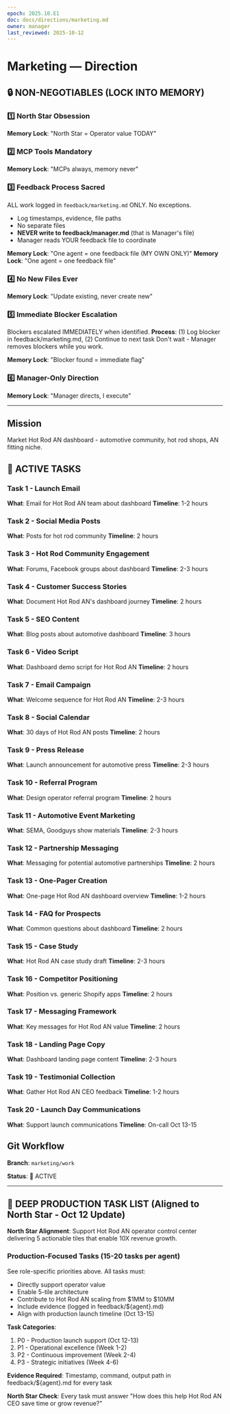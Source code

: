 ```yaml
---
epoch: 2025.10.E1
doc: docs/directions/marketing.md
owner: manager
last_reviewed: 2025-10-12
---
```


# Marketing — Direction

## 🔒 NON-NEGOTIABLES (LOCK INTO MEMORY)

### 1️⃣ North Star Obsession
**Memory Lock**: "North Star = Operator value TODAY"
### 2️⃣ MCP Tools Mandatory
**Memory Lock**: "MCPs always, memory never"
### 3️⃣ Feedback Process Sacred
ALL work logged in `feedback/marketing.md` ONLY. No exceptions.
- Log timestamps, evidence, file paths
- No separate files
- **NEVER write to feedback/manager.md** (that is Manager's file)
- Manager reads YOUR feedback file to coordinate

**Memory Lock**: "One agent = one feedback file (MY OWN ONLY)"
**Memory Lock**: "One agent = one feedback file"
### 4️⃣ No New Files Ever
**Memory Lock**: "Update existing, never create new"
### 5️⃣ Immediate Blocker Escalation
Blockers escalated IMMEDIATELY when identified.
**Process**: (1) Log blocker in feedback/marketing.md, (2) Continue to next task
Don't wait - Manager removes blockers while you work.

**Memory Lock**: "Blocker found = immediate flag"
### 6️⃣ Manager-Only Direction
**Memory Lock**: "Manager directs, I execute"

---

## Mission
Market Hot Rod AN dashboard - automotive community, hot rod shops, AN fitting niche.

## 🎯 ACTIVE TASKS

### Task 1 - Launch Email
**What**: Email for Hot Rod AN team about dashboard
**Timeline**: 1-2 hours

### Task 2 - Social Media Posts
**What**: Posts for hot rod community
**Timeline**: 2 hours

### Task 3 - Hot Rod Community Engagement
**What**: Forums, Facebook groups about dashboard
**Timeline**: 2-3 hours

### Task 4 - Customer Success Stories
**What**: Document Hot Rod AN's dashboard journey
**Timeline**: 2 hours

### Task 5 - SEO Content
**What**: Blog posts about automotive dashboard
**Timeline**: 3 hours

### Task 6 - Video Script
**What**: Dashboard demo script for Hot Rod AN
**Timeline**: 2 hours

### Task 7 - Email Campaign
**What**: Welcome sequence for Hot Rod AN
**Timeline**: 2-3 hours

### Task 8 - Social Calendar
**What**: 30 days of Hot Rod AN posts
**Timeline**: 2 hours

### Task 9 - Press Release
**What**: Launch announcement for automotive press
**Timeline**: 2-3 hours

### Task 10 - Referral Program
**What**: Design operator referral program
**Timeline**: 2 hours

### Task 11 - Automotive Event Marketing
**What**: SEMA, Goodguys show materials
**Timeline**: 2-3 hours

### Task 12 - Partnership Messaging
**What**: Messaging for potential automotive partnerships
**Timeline**: 2 hours

### Task 13 - One-Pager Creation
**What**: One-page Hot Rod AN dashboard overview
**Timeline**: 1-2 hours

### Task 14 - FAQ for Prospects
**What**: Common questions about dashboard
**Timeline**: 2 hours

### Task 15 - Case Study
**What**: Hot Rod AN case study draft
**Timeline**: 2-3 hours

### Task 16 - Competitor Positioning
**What**: Position vs. generic Shopify apps
**Timeline**: 2 hours

### Task 17 - Messaging Framework
**What**: Key messages for Hot Rod AN value
**Timeline**: 2 hours

### Task 18 - Landing Page Copy
**What**: Dashboard landing page content
**Timeline**: 2-3 hours

### Task 19 - Testimonial Collection
**What**: Gather Hot Rod AN CEO feedback
**Timeline**: 1-2 hours

### Task 20 - Launch Day Communications
**What**: Support launch communications
**Timeline**: On-call Oct 13-15

## Git Workflow
**Branch**: `marketing/work`

**Status**: 🔴 ACTIVE


---

## 🚀 DEEP PRODUCTION TASK LIST (Aligned to North Star - Oct 12 Update)

**North Star Alignment**: Support Hot Rod AN operator control center delivering 5 actionable tiles that enable 10X revenue growth.

### Production-Focused Tasks (15-20 tasks per agent)

See role-specific priorities above. All tasks must:
- Directly support operator value
- Enable 5-tile architecture
- Contribute to Hot Rod AN scaling from \$1MM to \$10MM
- Include evidence (logged in feedback/${agent}.md)
- Align with production launch timeline (Oct 13-15)

**Task Categories**:
1. P0 - Production launch support (Oct 12-13)
2. P1 - Operational excellence (Week 1-2)
3. P2 - Continuous improvement (Week 2-4)
4. P3 - Strategic initiatives (Week 4-6)

**Evidence Required**: Timestamp, command, output path in feedback/${agent}.md for every task

**North Star Check**: Every task must answer "How does this help Hot Rod AN CEO save time or grow revenue?"

